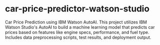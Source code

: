 # car-price-predictor-watson-studio
Car Price Prediction using IBM Watson AutoAI. This project utilizes IBM Watson Studio's AutoAI to build a machine learning model that predicts car prices based on features like engine specs, performance, and fuel type. Includes data preprocessing scripts, test results, and deployment output.
